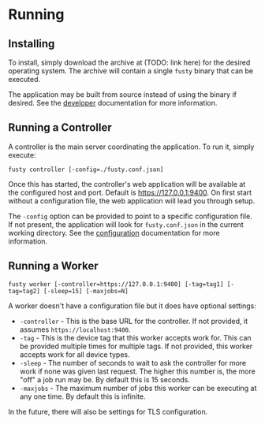 # Running

## Installing

To install, simply download the archive at (TODO: link here) for the desired operating system. The archive will contain
a single `fusty` binary that can be executed.

The application may be built from source instead of using the binary if desired. See the [developer](developers.md)
documentation for more information.

## Running a Controller

A controller is the main server coordinating the application. To run it, simply execute:

    fusty controller [-config=./fusty.conf.json]

Once this has started, the controller's web application will be available at the configured host and port. Default is
https://127.0.0.1:9400. On first start without a configuration file, the web application will lead you through setup.

The `-config` option can be provided to point to a specific configuration file. If not present, the application will
look for `fusty.conf.json` in the current working directory. See the [configuration](configuration.md) documentation for
more information.

## Running a Worker

    fusty worker [-controller=https://127.0.0.1:9400] [-tag=tag1] [-tag=tag2] [-sleep=15] [-maxjobs=N]

A worker doesn't have a configuration file but it does have optional settings:

* `-controller` - This is the base URL for the controller. If not provided, it assumes `https://localhost:9400`.
* `-tag` - This is the device tag that this worker accepts work for. This can be provided multiple times for multiple
  tags. If not provided, this worker accepts work for all device types.
* `-sleep` - The number of seconds to wait to ask the controller for more work if none was given last request. The
  higher this number is, the more "off" a job run may be. By default this is 15 seconds.
* `-maxjobs` - The maximum number of jobs this worker can be executing at any one time. By default this is infinite.

In the future, there will also be settings for TLS configuration.